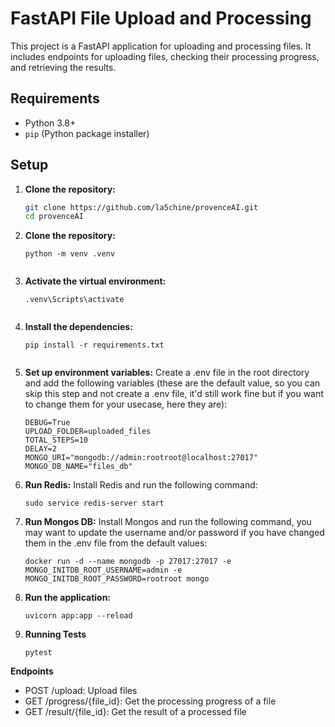# FastAPI File Upload and Processing

This project is a FastAPI application for uploading and processing files. It includes endpoints for uploading files, checking their processing progress, and retrieving the results.

## Requirements

- Python 3.8+
- `pip` (Python package installer)

## Setup

1. **Clone the repository:**

   ```sh
   git clone https://github.com/la5chine/provenceAI.git
   cd provenceAI


2. **Clone the repository:**
    ```
    python -m venv .venv


3. **Activate the virtual environment:**
    ```
    .venv\Scripts\activate


4. **Install the dependencies:**
    ```
    pip install -r requirements.txt


5. **Set up environment variables:**
Create a .env file in the root directory and add the following variables (these are the default value, so you can skip this step and not create a .env file, it'd still work fine but if you want to change them for your usecase, here they are):
    ```
    DEBUG=True
    UPLOAD_FOLDER=uploaded_files
    TOTAL_STEPS=10
    DELAY=2
    MONGO_URI="mongodb://admin:rootroot@localhost:27017"
    MONGO_DB_NAME="files_db"

6. **Run Redis:**
Install Redis and run the following command:
    ```
    sudo service redis-server start

7. **Run Mongos DB:**
Install Mongos and run the following command, you may want to update the username and/or password if you have changed them in the .env file from the default values:
    ```
    docker run -d --name mongodb -p 27017:27017 -e MONGO_INITDB_ROOT_USERNAME=admin -e MONGO_INITDB_ROOT_PASSWORD=rootroot mongo

8. **Run the application:**
    ```
    uvicorn app:app --reload

9. **Running Tests**
    ```
    pytest

**Endpoints**
- POST /upload: Upload files
- GET /progress/{file_id}: Get the processing progress of a file
- GET /result/{file_id}: Get the result of a processed file